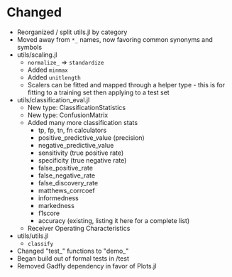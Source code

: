 # Changed

- Reorganized / split utils.jl by category
- Moved away from `*_` names, now favoring common synonyms and symbols
- utils/scaling.jl
    * `normalize_` => `standardize`
    * Added `minmax`
    * Added `unitlength`
    * Scalers can be fitted and mapped through a helper type - this is for fitting to a training set then applying to a test set
- utils/classification_eval.jl
    * New type: ClassificationStatistics
    * New type: ConfusionMatrix
    * Added many more classification stats
        * tp, fp, tn, fn calculators
        * positive_predictive_value (precision)
        * negative_predictive_value
        * sensitivity (true positive rate)
        * specificity (true negative rate)
        * false_positive_rate
        * false_negative_rate
        * false_discovery_rate
        * matthews_corrcoef
        * informedness
        * markedness
        * f1score
        * accuracy (existing, listing it here for a complete list)
    * Receiver Operating Characteristics
- utils/utils.jl
    * `classify`
- Changed "test\_" functions to "demo\_"
- Began build out of formal tests in /test
- Removed Gadfly dependency in favor of Plots.jl

